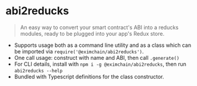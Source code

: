 # abi2reducks
> An easy way to convert your smart contract's ABI into a reducks modules, ready to be plugged into your app's Redux store.

- Supports usage both as a command line utility and as a class which can be imported via `require('@eximchain/abi2reducks')`.
- One call usage: construct with name and ABI, then call `.generate()`
- For CLI details, install with `npm i -g @eximchain/abi2reducks`, then run `abi2reducks --help`
- Bundled with Typescript definitions for the class constructor.